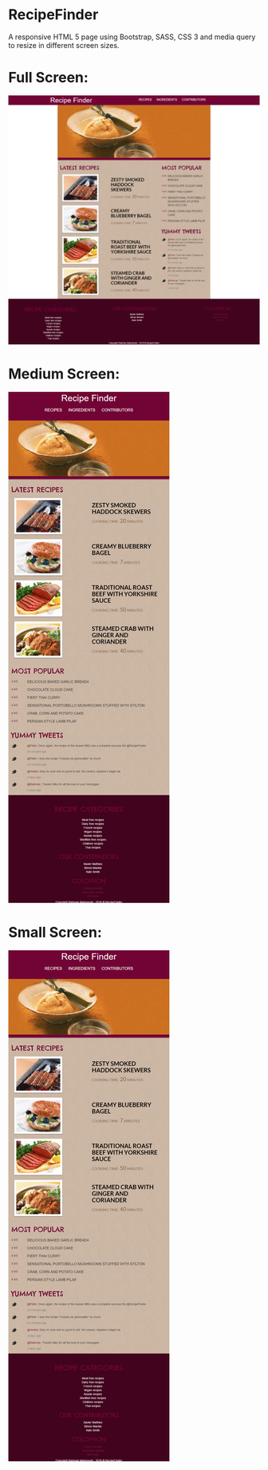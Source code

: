 # RecipeFinder
A responsive HTML 5 page using Bootstrap, SASS, CSS 3 and media query to resize in different screen sizes.

# Full Screen:

![full screen image](/big-size-screen.png)


# Medium Screen:

![Medium screen image](/medium-size-screen.png)


# Small Screen:
![small screen image](/medium-size-screen.png)
